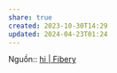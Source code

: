 ```yaml
---
share: true
created: 2023-10-30T14:29
updated: 2024-04-23T01:24
---
```


Nguồn:: [hi | Fibery](https://the.fibery.io/@public/User_Guide/Guide/GraphQL-API-254)
